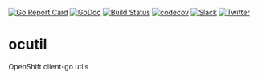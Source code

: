 [![Go Report Card](https://goreportcard.com/badge/github.com/appscode/ocutil)](https://goreportcard.com/report/github.com/appscode/ocutil)
[![GoDoc](https://godoc.org/github.com/appscode/ocutil?status.svg "GoDoc")](https://godoc.org/github.com/appscode/ocutil)
[![Build Status](https://travis-ci.org/appscode/ocutil.svg?branch=master)](https://travis-ci.org/appscode/ocutil)
[![codecov](https://codecov.io/gh/appscode/ocutil/branch/master/graph/badge.svg)](https://codecov.io/gh/appscode/ocutil)
[![Slack](https://slack.appscode.com/badge.svg)](https://slack.appscode.com)
[![Twitter](https://img.shields.io/twitter/follow/appscodehq.svg?style=social&logo=twitter&label=Follow)](https://twitter.com/intent/follow?screen_name=AppsCodeHQ)

# ocutil
OpenShift client-go utils

